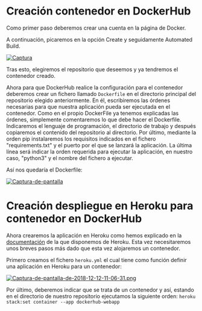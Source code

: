 # Creación contenedor en DockerHub

Como primer paso deberemos crear una cuenta en la página de Docker.

A continuación, picaremos en la opción Create y seguidamente Automated Build.

[![Captura](https://i.postimg.cc/2yy0SgHj/Captura-de-pantalla-de-2018-12-12-10-42-58.png)](https://postimg.cc/RJr7Pp52)

Tras esto, elegiremos el repositorio que deseemos y ya tendremos el contenedor creado.

Ahora para que DockerHub realice la configuración para el contenedor deberemos crear un fichero llamado `Dockerfile` en el directorio principal del repositorio elegido anteriormente. En él, escribiremos las órdenes necesarias para que nuestra aplicación pueda ser ejecutada en el contenedor. Como en el propio DockerFile ya tenemos explicadas las órdenes, simplemente comentaremos lo que debe hacer el Dockerfile. Indicaremos el lenguaje de programación, el directorio de trabajo y después copiaremos el contenido del repositorio al directorio. Por último, mediante la orden pip instalaremos los requisitos indicados en el fichero "requirements.txt" y el puerto por el que se lanzará la aplicación. La última línea será indicar la orden requerida para ejecutar la aplicación, en nuestro caso, "python3" y el nombre del fichero a ejecutar.

Así nos quedaría el Dockerfile:

[![Captura-de-pantalla](https://i.postimg.cc/yNjJQ5tF/Captura-de-pantalla-de-2018-12-16-18-03-22.png)](https://postimg.cc/Y44qjXp9)

# Creación despliegue en Heroku para contenedor en DockerHub

Ahora crearemos la aplicación en Heroku como hemos explicado en la [documentación](proyecto-iv-1819/doc/despliegueHeroku.md) de la que disponemos de Heroku. Esta vez necesitaremos unos breves pasos más dado que esta vez alojaremos un contenedor.

Primero creamos el fichero `heroku.yml` el cual tiene como función definir una aplicación en Heroku para un contenedor:

[![Captura-de-pantalla-de-2018-12-12-11-06-31.png](https://i.postimg.cc/qRZQF4rc/Captura-de-pantalla-de-2018-12-12-11-06-31.png)](https://postimg.cc/1nwpnxf4)

Por último, deberemos indicar que se trata de un contenedor y así, estando en el directorio de nuestro repositorio ejecutamos la siguiente orden: `heroku stack:set container --app dockerhub-webapp`
